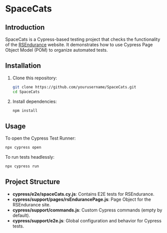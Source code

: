 

# SpaceCats

## Introduction
SpaceCats is a Cypress-based testing project that checks the functionality of the [RSEndurance](https://rsendurance.com/) website. It demonstrates how to use Cypress Page Object Model (POM) to organize automated tests.

## Installation

1. Clone this repository:
   ```bash
   git clone https://github.com/yourusername/SpaceCats.git
   cd SpaceCats
   ```
2. Install dependencies:
   ```bash
   npm install
   ```

## Usage

To open the Cypress Test Runner:
```bash
npx cypress open
```
To run tests headlessly:
```bash
npx cypress run
```

## Project Structure

- **cypress/e2e/spaceCats.cy.js**: Contains E2E tests for RSEndurance.
- **cypress/support/pages/rsEndurancePage.js**: Page Object for the RSEndurance site.
- **cypress/support/commands.js**: Custom Cypress commands (empty by default).
- **cypress/support/e2e.js**: Global configuration and behavior for Cypress tests.

